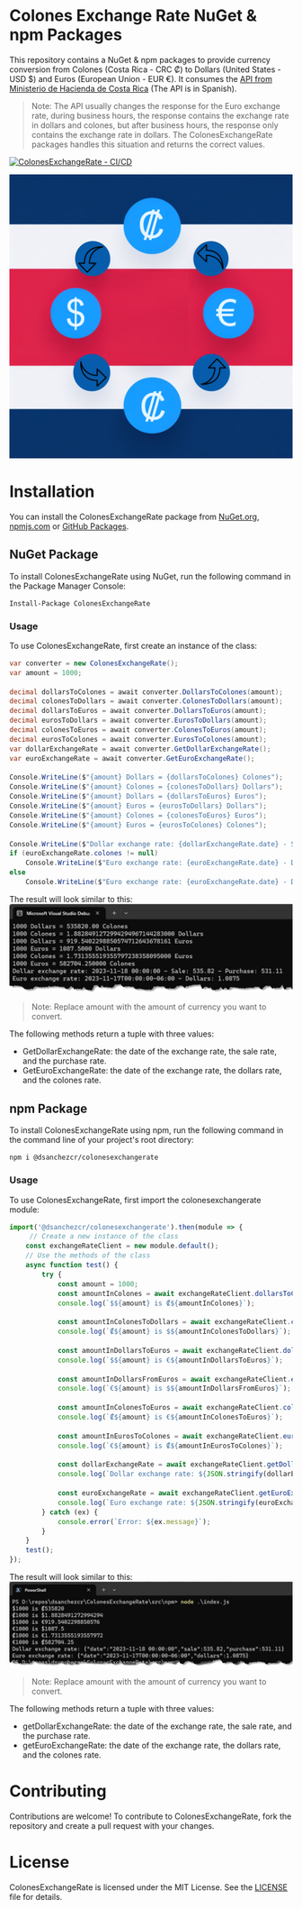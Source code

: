 # Colones Exchange Rate NuGet & npm Packages
This repository contains a NuGet & npm packages to provide currency conversion from Colones (Costa Rica - CRC ₡) to Dollars (United States - USD $) and Euros (European Union - EUR €). It consumes the [API from Ministerio de Hacienda de Costa Rica](https://api.hacienda.go.cr/indicadores/tc) (The API is in Spanish).

> Note: The API usually changes the response for the Euro exchange rate, during business hours, the response contains the exchange rate in dollars and colones, but after business hours, the response only contains the exchange rate in dollars. The ColonesExchangeRate packages handles this situation and returns the correct values.

[![ColonesExchangeRate - CI/CD](https://github.com/dsanchezcr/ColonesExchangeRate/actions/workflows/workflow.yaml/badge.svg)](https://github.com/dsanchezcr/ColonesExchangeRate/actions/workflows/workflow.yaml)

![](https://raw.githubusercontent.com/dsanchezcr/ColonesExchangeRate/main/images/Icon.png)

# Installation
You can install the ColonesExchangeRate package from [NuGet.org](https://www.npmjs.com/package/@dsanchezcr/colonesexchangerate), [npmjs.com](https://www.npmjs.com/package/@dsanchezcr/colonesexchangerate) or [GitHub Packages](https://github.com/dsanchezcr?tab=packages&repo_name=ColonesExchangeRate).


## NuGet Package
To install ColonesExchangeRate using NuGet, run the following command in the Package Manager Console:
```dotnetcli
Install-Package ColonesExchangeRate
```
### Usage
To use ColonesExchangeRate, first create an instance of the class:

```csharp
var converter = new ColonesExchangeRate();
var amount = 1000;

decimal dollarsToColones = await converter.DollarsToColones(amount);
decimal colonesToDollars = await converter.ColonesToDollars(amount);
decimal dollarsToEuros = await converter.DollarsToEuros(amount);
decimal eurosToDollars = await converter.EurosToDollars(amount);
decimal colonesToEuros = await converter.ColonesToEuros(amount);
decimal eurosToColones = await converter.EurosToColones(amount);
var dollarExchangeRate = await converter.GetDollarExchangeRate();
var euroExchangeRate = await converter.GetEuroExchangeRate();

Console.WriteLine($"{amount} Dollars = {dollarsToColones} Colones");
Console.WriteLine($"{amount} Colones = {colonesToDollars} Dollars");
Console.WriteLine($"{amount} Dollars = {dollarsToEuros} Euros");
Console.WriteLine($"{amount} Euros = {eurosToDollars} Dollars");
Console.WriteLine($"{amount} Colones = {colonesToEuros} Euros");
Console.WriteLine($"{amount} Euros = {eurosToColones} Colones");
    
Console.WriteLine($"Dollar exchange rate: {dollarExchangeRate.date} - Sale: {dollarExchangeRate.sale} - Purchase: {dollarExchangeRate.purchase}");
if (euroExchangeRate.colones != null)
    Console.WriteLine($"Euro exchange rate: {euroExchangeRate.date} - Dollars: {euroExchangeRate.dollars} - Colones: {euroExchangeRate.colones}");
else
    Console.WriteLine($"Euro exchange rate: {euroExchangeRate.date} - Dollars: {euroExchangeRate.dollars}");
```
The result will look similar to this:
![Console Result](https://raw.githubusercontent.com/dsanchezcr/ColonesExchangeRate/main/images/ConsoleResult.jpg)

> Note: Replace amount with the amount of currency you want to convert.

The following methods return a tuple with three values: 
- GetDollarExchangeRate: the date of the exchange rate, the sale rate, and the purchase rate.
- GetEuroExchangeRate: the date of the exchange rate, the dollars rate, and the colones rate.

## npm Package

To install ColonesExchangeRate using npm, run the following command in the command line of your project's root directory:

```cli
npm i @dsanchezcr/colonesexchangerate
```

### Usage

To use ColonesExchangeRate, first import the colonesexchangerate module:
```javascript
import('@dsanchezcr/colonesexchangerate').then(module => {
     // Create a new instance of the class
    const exchangeRateClient = new module.default();
    // Use the methods of the class
    async function test() {
        try {
            const amount = 1000;
            const amountInColones = await exchangeRateClient.dollarsToColones(amount);
            console.log(`$${amount} is ₡${amountInColones}`);

            const amountInColonesToDollars = await exchangeRateClient.colonesToDollars(amount);
            console.log(`₡${amount} is $${amountInColonesToDollars}`);

            const amountInDollarsToEuros = await exchangeRateClient.dollarsToEuros(amount);
            console.log(`$${amount} is €${amountInDollarsToEuros}`);

            const amountInDollarsFromEuros = await exchangeRateClient.eurosToDollars(amount);
            console.log(`€${amount} is $${amountInDollarsFromEuros}`);

            const amountInColonesToEuros = await exchangeRateClient.colonesToEuros(amount);
            console.log(`₡${amount} is €${amountInColonesToEuros}`);

            const amountInEurosToColones = await exchangeRateClient.eurosToColones(amount);
            console.log(`€${amount} is ₡${amountInEurosToColones}`);

            const dollarExchangeRate = await exchangeRateClient.getDollarExchangeRate();
            console.log(`Dollar exchange rate: ${JSON.stringify(dollarExchangeRate)}`);

            const euroExchangeRate = await exchangeRateClient.getEuroExchangeRate();
            console.log(`Euro exchange rate: ${JSON.stringify(euroExchangeRate)}`);
        } catch (ex) {
            console.error(`Error: ${ex.message}`);
        }
    }
    test();
});
```
The result will look similar to this:
![npm console result](https://raw.githubusercontent.com/dsanchezcr/ColonesExchangeRate/main/images/npmConsoleResult.jpg)

> Note: Replace amount with the amount of currency you want to convert.

The following methods return a tuple with three values: 
- getDollarExchangeRate: the date of the exchange rate, the sale rate, and the purchase rate.
- getEuroExchangeRate: the date of the exchange rate, the dollars rate, and the colones rate.

# Contributing
Contributions are welcome! To contribute to ColonesExchangeRate, fork the repository and create a pull request with your changes.

# License
ColonesExchangeRate is licensed under the MIT License. See the [LICENSE](/LICENSE) file for details.